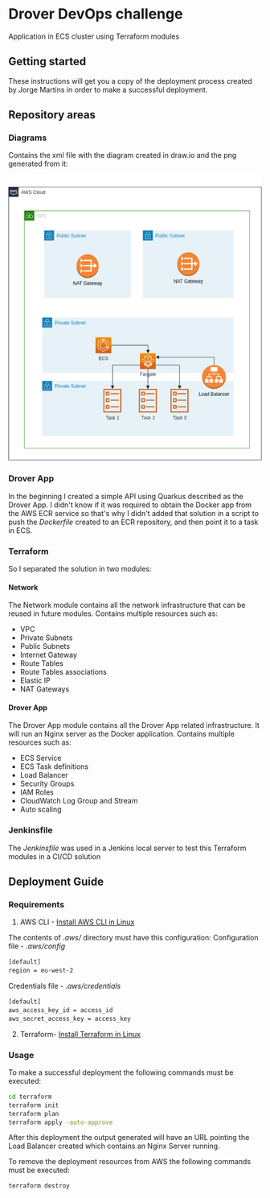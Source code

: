 # Drover DevOps challenge
Application in ECS cluster using Terraform modules

## Getting started

These instructions will get you a copy of the deployment process created by Jorge Martins in order to make a successful deployment.

## Repository areas

### Diagrams

Contains the xml file with the diagram created in draw.io and the png generated from it:

<img src="./diagrams/drover-app.png" width="600">


### Drover App

In the beginning I created a simple API using Quarkus described as the Drover App.
I didn't know if it was required to obtain the Docker app from the AWS ECR service so that's why I didn't added that solution in a script to push the *Dockerfile* created to an ECR repository, and then point it to a task in ECS.

### Terraform

So I separated the solution in two modules:

#### Network

The Network module contains all the network infrastructure that can be reused in future modules. Contains multiple resources such as:

* VPC
* Private Subnets
* Public Subnets
* Internet Gateway
* Route Tables
* Route Tables associations
* Elastic IP
* NAT Gateways

#### Drover App

The Drover App module contains all the Drover App related infrastructure. It will run an Nginx server as the Docker application. Contains multiple resources such as:

* ECS Service
* ECS Task definitions
* Load Balancer
* Security Groups
* IAM Roles
* CloudWatch Log Group and Stream
* Auto scaling


### Jenkinsfile

The *Jenkinsfile* was used in a Jenkins local server to test this Terraform modules in a CI/CD solution

## Deployment Guide

### Requirements

1. AWS CLI - [Install AWS CLI in Linux](https://docs.aws.amazon.com/cli/latest/userguide/install-linux.html)

The contents of *.aws/* directory must have this configuration:
Configuration file - *.aws/config*

```bash
[default]
region = eu-west-2
```

Credentials file - *.aws/credentials*

```bash
[default]
aws_access_key_id = access_id
aws_secret_access_key = access_key
```

2. Terraform- [Install Terraform in Linux](https://learn.hashicorp.com/tutorials/terraform/install-cli)

### Usage

To make a successful deployment the following commands must be executed:

```bash
cd terraform
terraform init
terraform plan
terraform apply -auto-approve
```

After this deployment the output generated will have an URL pointing the Load Balancer created which contains an Nginx Server running.

To remove the deployment resources from AWS the following commands must be executed:

```bash
terraform destroy
```
